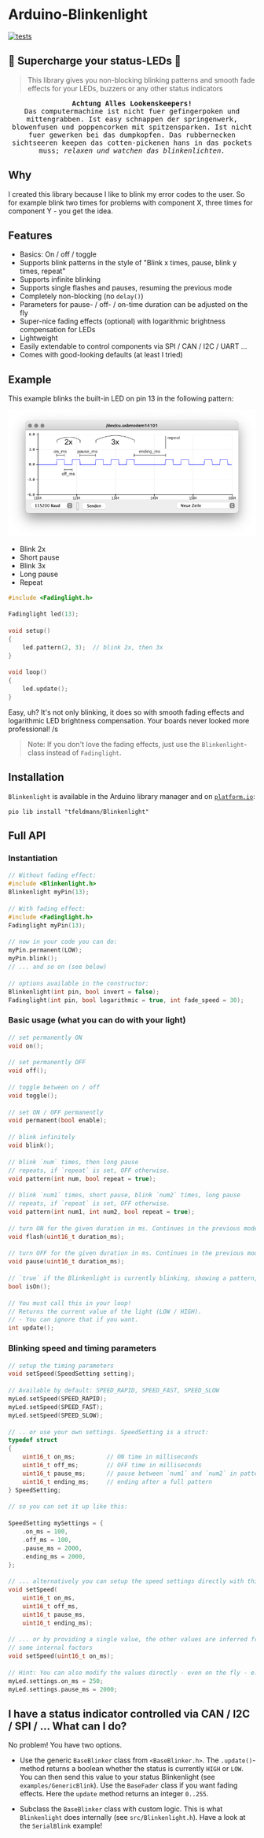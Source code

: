 # Arduino-Blinkenlight

[![tests](https://github.com/tfeldmann/Arduino-Blinkenlight/actions/workflows/tests.yml/badge.svg)](https://github.com/tfeldmann/Arduino-Blinkenlight/actions/workflows/tests.yml)

## 🚨 Supercharge your status-LEDs 🚨

> This library gives you non-blocking blinking patterns and smooth fade effects for your
> LEDs, buzzers or any other status indicators

<pre align="center">
<strong>Achtung Alles Lookenskeepers!</strong>
Das computermachine ist nicht fuer gefingerpoken und
mittengrabben. Ist easy schnappen der springenwerk,
blowenfusen und poppencorken mit spitzensparken. Ist nicht
fuer gewerken bei das dumpkopfen. Das rubbernecken
sichtseeren keepen das cotten-pickenen hans in das pockets
muss; <i>relaxen und watchen das blinkenlichten.</i>
</pre>

## Why

I created this library because I like to blink my error codes to the user. So for
example blink two times for problems with component X, three times for component Y - you
get the idea.

## Features

- Basics: On / off / toggle
- Supports blink patterns in the style of "Blink x times, pause, blink y times, repeat"
- Supports infinite blinking
- Supports single flashes and pauses, resuming the previous mode
- Completely non-blocking (no `delay()`)
- Parameters for pause- / off- / on-time duration can be adjusted on the fly
- Super-nice fading effects (optional) with logarithmic brightness compensation for LEDs
- Lightweight
- Easily extendable to control components via SPI / CAN / I2C / UART ...
- Comes with good-looking defaults (at least I tried)

## Example

This example blinks the built-in LED on pin 13 in the following pattern:

![pattern](docs/SpeedSettings.png)

- Blink 2x
- Short pause
- Blink 3x
- Long pause
- Repeat

```C
#include <Fadinglight.h>

Fadinglight led(13);

void setup()
{
    led.pattern(2, 3);  // blink 2x, then 3x
}

void loop()
{
    led.update();
}
```

Easy, uh? It's not only blinking, it does so with smooth fading effects and
logarithmic LED brightness compensation. Your boards never looked more professional! /s

> Note: If you don't love the fading effects, just use the `Blinkenlight`-class instead
> of `Fadinglight`.

## Installation

`Blinkenlight` is available in the Arduino library manager and on [`platform.io`](https://platformio.org/lib/show/13287/Blinkenlight):

```
pio lib install "tfeldmann/Blinkenlight"
```

## Full API

### Instantiation

```C
// Without fading effect:
#include <Blinkenlight.h>
Blinkenlight myPin(13);

// With fading effect:
#include <Fadinglight.h>
Fadinglight myPin(13);

// now in your code you can do:
myPin.permanent(LOW);
myPin.blink();
// ... and so on (see below)

// options available in the constructor:
Blinkenlight(int pin, bool invert = false);
Fadinglight(int pin, bool logarithmic = true, int fade_speed = 30);
```

### Basic usage (what you can do with your light)

```C
// set permanently ON
void on();

// set permanently OFF
void off();

// toggle between on / off
void toggle();

// set ON / OFF permanently
void permanent(bool enable);

// blink infinitely
void blink();

// blink `num` times, then long pause
// repeats, if `repeat` is set, OFF otherwise.
void pattern(int num, bool repeat = true);

// blink `num1` times, short pause, blink `num2` times, long pause
// repeats, if `repeat` is set, OFF otherwise.
void pattern(int num1, int num2, bool repeat = true);

// turn ON for the given duration in ms. Continues in the previous mode afterwards.
void flash(uint16_t duration_ms);

// turn OFF for the given duration in ms. Continues in the previous mode afterwards.
void pause(uint16_t duration_ms);

// `true` if the Blinkenlight is currently blinking, showing a pattern, flashing or pausing
bool isOn();

// You must call this in your loop!
// Returns the current value of the light (LOW / HIGH).
// - You can ignore that if you want.
int update();
```

### Blinking speed and timing parameters

```C
// setup the timing parameters
void setSpeed(SpeedSetting setting);

// Available by default: SPEED_RAPID, SPEED_FAST, SPEED_SLOW
myLed.setSpeed(SPEED_RAPID);
myLed.setSpeed(SPEED_FAST);
myLed.setSpeed(SPEED_SLOW);

// .. or use your own settings. SpeedSetting is a struct:
typedef struct
{
    uint16_t on_ms;         // ON time in milliseconds
    uint16_t off_ms;        // OFF time in milliseconds
    uint16_t pause_ms;      // pause between `num1` and `num2` in pattern()
    uint16_t ending_ms;     // ending after a full pattern
} SpeedSetting;

// so you can set it up like this:

SpeedSetting mySettings = {
    .on_ms = 100,
    .off_ms = 100,
    .pause_ms = 2000,
    .ending_ms = 2000,
};

// ... alternatively you can setup the speed settings directly with this method
void setSpeed(
    uint16_t on_ms,
    uint16_t off_ms,
    uint16_t pause_ms,
    uint16_t ending_ms);

// ... or by providing a single value, the other values are inferred from that by
// some internal factors
void setSpeed(uint16_t on_ms);

// Hint: You can also modify the values directly - even on the fly - e.g.:
myLed.settings.on_ms = 250;
myLed.settings.pause_ms = 2000;
```

## I have a status indicator controlled via CAN / I2C / SPI / ... What can I do?

No problem! You have two options.

- Use the generic `BaseBlinker` class from `<BaseBlinker.h>`. The `.update()`-method
  returns a boolean whether the status is currently `HIGH` or `LOW`. You can then send
  this value to your status Blinkenlight (see `examples/GenericBlink`).
  Use the `BaseFader` class if you want fading effects. Here the `update` method
  returns an integer `0..255`.

- Subclass the `BaseBlinker` class with custom logic. This is what `Blinkenlight` does
  internally (see `src/Blinkenlight.h`). Have a look at the `SerialBlink` example!
